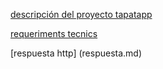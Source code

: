 

[descripción del proyecto tapatapp](desc.md)


[requeriments tecnics](requerimentstecnics.md)


[respuesta http] (respuesta.md)


